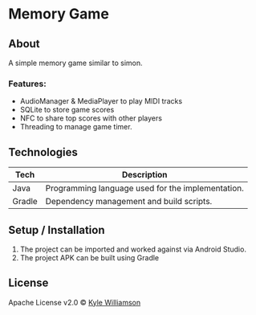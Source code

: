 # Memory Game

## About

A simple memory game similar to simon.

### Features:
* AudioManager & MediaPlayer to play MIDI tracks
* SQLite to store game scores
* NFC to share top scores with other players
* Threading to manage game timer.


## Technologies

| **Tech** | **Description** |
|----------|-----------------|
| Java | Programming language used for the implementation. |
| Gradle | Dependency management and build scripts. |


## Setup / Installation

1. The project can be imported and worked against via Android Studio.
2. The project APK can be built using Gradle

## License

Apache License v2.0 © [Kyle Williamson ](https://github.com/kyledmw)